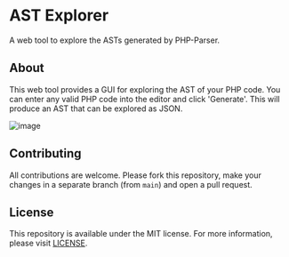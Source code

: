 # AST Explorer

A web tool to explore the ASTs generated by PHP-Parser.

## About

This web tool provides a GUI for exploring the AST of your PHP code. You can enter any valid PHP code into the editor and click 'Generate'. This will produce an AST that can be explored as JSON.

![image](https://user-images.githubusercontent.com/41837763/119830652-67573c00-bef4-11eb-9a50-632756e51206.png)

## Contributing

All contributions are welcome. Please fork this repository, make your changes in a separate branch (from `main`) and open a pull request.

## License

This repository is available under the MIT license. For more information, please visit [LICENSE](LICENSE.md).
